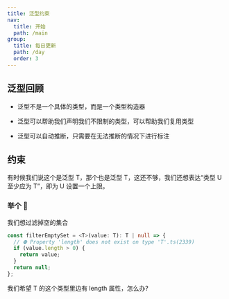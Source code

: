 ```yaml
---
title: 泛型约束
nav:
  title: 开始
  path: /main
group:
  title: 每日更新
  path: /day
  order: 3
---
```


## 泛型回顾

- 泛型不是一个具体的类型，而是一个类型构造器

- 泛型可以帮助我们声明我们不限制的类型，可以帮助我们复用类型

- 泛型可以自动推断，只需要在无法推断的情况下进行标注

## 约束

有时候我们说这个是泛型 T，那个也是泛型 T，这还不够，我们还想表达“类型 U 至少应为 T”，即为 U 设置一个上限。

### 举个 🌰

我们想过滤掉空的集合

```ts
const filterEmptySet = <T>(value: T): T | null => {
  // ⛔️ Property 'length' does not exist on type 'T'.ts(2339)
  if (value.length > 0) {
    return value;
  }
  return null;
};
```

我们希望 T 的这个类型里边有 length 属性，怎么办?
